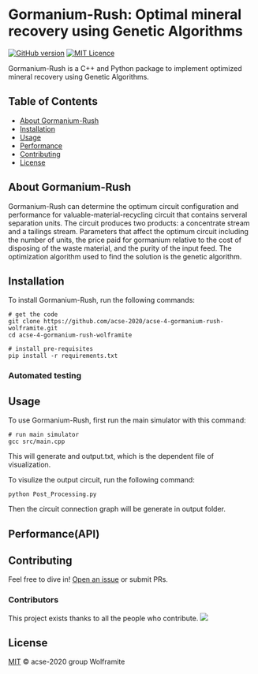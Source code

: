 # Gormanium-Rush: Optimal mineral recovery using Genetic Algorithms

[![GitHub version](https://badge.fury.io/gh/boennemann%2Fbadges.svg)](http://badge.fury.io/gh/boennemann%2Fbadges)
[![MIT Licence](https://badges.frapsoft.com/os/mit/mit.svg?v=103)](https://opensource.org/licenses/mit-license.php) 

Gormanium-Rush is a C++ and Python package to implement optimized mineral recovery using Genetic Algorithms.

## Table of Contents

- [About Gormanium-Rush](#about-gormanium-rush)
- [Installation](#installation)
- [Usage](#usage)
- [Performance](#performance)
- [Contributing](#contributing)
- [License](#license)


## About Gormanium-Rush

Gormanium-Rush can determine the optimum circuit configuration and performance for valuable-material-recycling circuit that contains serveral separation units. The circuit produces two products: a concentrate stream and a tailings stream. Parameters that affect the optimum circuit including the number of units, the price paid for gormanium relative to the cost of disposing of the waste material, and the purity of the input feed. The optimization algorithm used to find the solution is the genetic algorithm.


## Installation

To install Gormanium-Rush, run the following commands:
```
# get the code
git clone https://github.com/acse-2020/acse-4-gormanium-rush-wolframite.git
cd acse-4-gormanium-rush-wolframite

# install pre-requisites
pip install -r requirements.txt
```

### Automated testing


## Usage

To use Gormanium-Rush, first run the main simulator with this command:
```
# run main simulator
gcc src/main.cpp
```
This will generate and output.txt, which is the dependent file of visualization.

To visulize the output circuit, run the following command:
```
python Post_Processing.py
```
Then the circuit connection graph will be generate in output folder.


## Performance(API)




## Contributing

Feel free to dive in! [Open an issue](https://github.com/acse-2020/acse-4-gormanium-rush-wolframite/issues/new) or submit PRs.

### Contributors

This project exists thanks to all the people who contribute. 
<a href="https://github.com/acse-2020/acse-4-gormanium-rush-wolframite/graphs/contributors"><img src="https://opencollective.com/acse-4-gormanium-rush-wolframite/contributors.svg?width=890&button=false" /></a>


## License

[MIT](LICENSE) © acse-2020 group Wolframite
